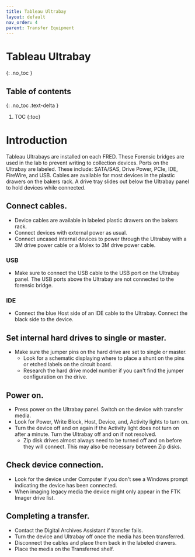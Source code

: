 ```yaml
---
title: Tableau Ultrabay
layout: default
nav_order: 4
parent: Transfer Equipment
---
```


# Tableau Ultrabay
{: .no_toc }

## Table of contents
{: .no_toc .text-delta }

1. TOC
{:toc}

# Introduction  
Tableau Ultrabays are installed on each FRED. These Forensic bridges are used in the lab to prevent writing to collection devices. Ports on the Ultrabay are labeled. These include: SATA/SAS, Drive Power, PCIe, IDE, FireWire, and USB. Cables are available for most devices in the plastic drawers on the bakers rack.  A drive tray slides out below the Ultrabay panel to hold devices while connected.

## Connect cables.  
* Device cables are available in labeled plastic drawers on the bakers rack. 
* Connect devices with external power as usual.  
* Connect uncased internal devices to power through the Ultrabay with a 3M drive power cable or a Molex to 3M drive power cable.  

### USB
* Make sure to connect the USB cable to the USB port on the Ultrabay panel. The USB ports above the Ultrabay are not connected to the forensic bridge.  

### IDE
* Connect the blue Host side of an IDE cable to the Ultrabay. Connect the black side to the device.  

## Set internal hard drives to single or master.  
* Make sure the jumper pins on the hard drive are set to single or master.  
    * Look for a schematic displaying where to place a shunt on the pins or etched labels on the circuit board.  
    * Research the hard drive model number if you can't find the jumper configuration on the drive.  

## Power on.  
* Press power on the Ultrabay panel. Switch on the device with transfer media.  
* Look for Power, Write Block, Host, Device, and, Activity lights to turn on.  
* Turn the device off and on again if the Activity light does not turn on after a minute. Turn the Ultrabay off and on if not resolved.  
    * Zip disk drives almost always need to be turned off and on before they will connect. This may also be necessary between Zip disks.  

## Check device connection.
* Look for the device under Computer if you don't see a Windows prompt indicating the device has been connected.  
* When imaging legacy media the device might only appear in the FTK Imager drive list.  

## Completing a transfer.
* Contact the Digital Archives Assistant if transfer fails.   
* Turn the device and Ultrabay off once the media has been transferred.  
* Disconnect the cables and place them back in the labeled drawers.  
* Place the media on the Transferred shelf.  